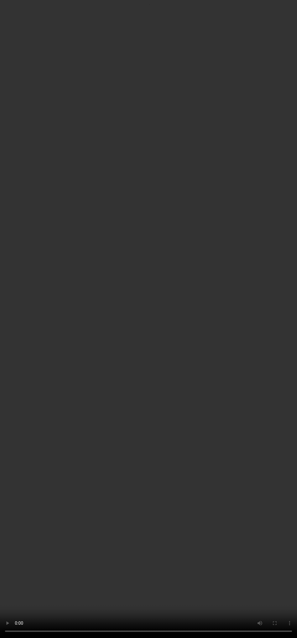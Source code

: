 # Rubric 9: **Information Retrieval**

<video src="${PRIVATE_INFORMATION_RETRIEVAL_VIDEO}" frameborder="0" allowfullscreen style="position: absolute; top: 0; left: 0; width: 100%; height: 100%; border: none; object-fit: cover;" controls="" controlslist="nodownload nofullscreen" style="width: 100%" />

#### **Intent of Information Retrieval:**

If applicable, how well did the model retrieve the correct information (from documents, files or emails) for the response

### **How should you approach this rubric?**

1. The focus of this rubric are the response and Files, Documents or Emails present in the task.
2. Check if the information present in the response is correctly retrieved from the files, documents or emails. and mark accordingly.
3. If no files, documents or emails are present, mark N/A - Not Applicable.

### Rating Criteria with Examples

The user uploads a **project brief** that says the deadline is *May 10th* and asks: ***“Can you remind me when this project is due?”***

| Category           | Criteria                                                                                        | Examples                                                                                                                                                                                                          |
| ------------------ | ----------------------------------------------------------------------------------------------- | :---------------------------------------------------------------------------------------------------------------------------------------------------------------------------------------------------------------- |
| **No issues**      | The AI Assistant retrieved the correct information to fulfil the user intent.                   | *“According to the project brief, your deadline is May 10th.”* ✔ **That’s accurate. It pulled the correct date directly from the document.**                                                                      |
| **Minor Issues**   | The AI Assistant didn’t retrieve all the correct information.                                   | If the AI says:*“Your project is due in early May.”* **➖ That’s not wrong, but it’s vague. It didn’t extract the exact detail. ➖ Maybe it skimmed or oversimplified.**                                            |
| **Major Issues**   | The AI Assistant didn’t retrieve any information or all the information retrieved is incorrect. | Now if the AI says:*“Your project deadline is June 5th.”* ❌ **That’s just incorrect. It either misread the file or didn’t reference it at all. ❌ The user asked for a specific answer—and the AI got it wrong.**  |
| **Not Applicable** | If there are no documents, emails or files in the prompt explicitly.                            | If the prompt doesn’t include any files, documents, or emails, this rubric does not apply.                                                                                                                        |